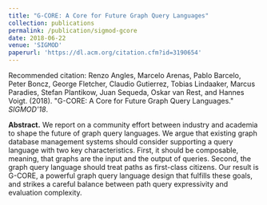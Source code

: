 ```yaml
---
title: "G-CORE: A Core for Future Graph Query Languages"
collection: publications
permalink: /publication/sigmod-gcore
date: 2018-06-22
venue: 'SIGMOD'
paperurl: 'https://dl.acm.org/citation.cfm?id=3190654'
---
```


Recommended citation: Renzo Angles, Marcelo Arenas, Pablo Barcelo, Peter Boncz, George Fletcher, Claudio Gutierrez, Tobias Lindaaker, Marcus Paradies, Stefan Plantikow, Juan Sequeda, Oskar van Rest, and Hannes Voigt. (2018). "G-CORE: A Core for Future Graph Query Languages." <i>SIGMOD'18</i>.

**Abstract.** We report on a community effort between industry and academia to shape the future of graph query languages. We argue that existing graph database management systems should consider supporting a query language with two key characteristics. First, it should be composable, meaning, that graphs are the input and the output of queries. Second, the graph query language should treat paths as first-class citizens. Our result is G-CORE, a powerful graph query language design that fulfills these goals, and strikes a careful balance between path query expressivity and evaluation complexity.
